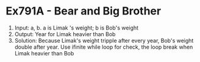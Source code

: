 # Ex791A - Bear and Big Brother
1. Input: a, b. a is Limak 's weight; b is Bob's weight
2. Output: Year for Limak heavier than Bob
3. Solution: Because Limak's weight tripple after every year, Bob's weight double after year. Use ifinite while loop for check, the loop break when Limak heavier than Bob
